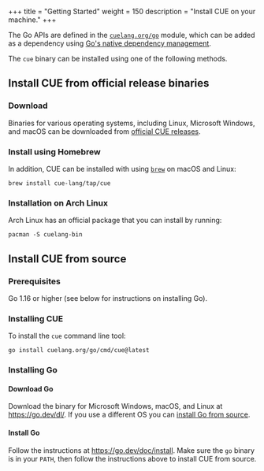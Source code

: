 +++
title = "Getting Started"
weight = 150
description = "Install CUE on your machine."
+++

The Go APIs are defined in the
[`cuelang.org/go`](https://pkg.go.dev/cuelang.org/go) module, which can be added
as a dependency using [Go's native dependency
management](https://go.dev/doc/modules/managing-dependencies).

The `cue` binary can be installed using one of the following methods.

## Install CUE from official release binaries

### Download

Binaries for various operating systems, including Linux, Microsoft Windows, and
macOS can be downloaded from [official CUE
releases](/releases).

### Install using Homebrew

In addition, CUE can be installed with using [`brew`](https://brew.sh/) on macOS
and Linux:

```
brew install cue-lang/tap/cue
```

### Installation on Arch Linux

Arch Linux has an official package that you can install by running:

```
pacman -S cuelang-bin
```

## Install CUE from source

### Prerequisites

Go 1.16 or higher (see below for instructions on installing Go).

### Installing CUE

To install the `cue` command line tool:

```
go install cuelang.org/go/cmd/cue@latest
```

### Installing Go

#### Download Go

Download the binary for Microsoft Windows, macOS, and Linux at
https://go.dev/dl/. If you use a different OS you can [install Go from
source](https://go.dev/doc/install/source).

#### Install Go

Follow the instructions at https://go.dev/doc/install. Make sure the `go`
binary is in your `PATH`, then follow the instructions above to install CUE
from source.
